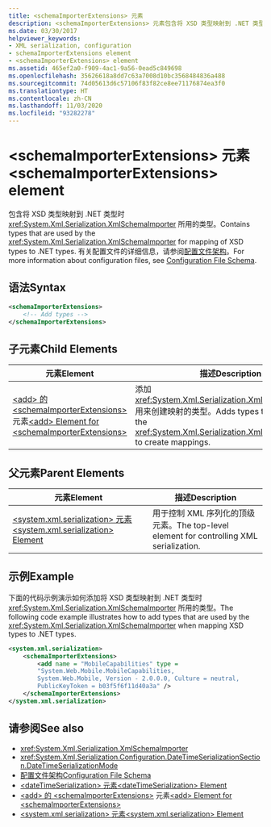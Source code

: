 ```yaml
---
title: <schemaImporterExtensions> 元素
description: <schemaImporterExtensions> 元素包含将 XSD 类型映射到 .NET 类型时 XmlSchemaImporter 所用的类型。
ms.date: 03/30/2017
helpviewer_keywords:
- XML serialization, configuration
- schemaImporterExtensions element
- <schemaImporterExtensions> element
ms.assetid: 465ef2a0-f909-4ac1-9a56-0ead5c849698
ms.openlocfilehash: 35626618a8dd7c63a7008d10bc3568484836a488
ms.sourcegitcommit: 74d05613d6c57106f83f82ce8ee71176874ea3f0
ms.translationtype: HT
ms.contentlocale: zh-CN
ms.lasthandoff: 11/03/2020
ms.locfileid: "93282278"
---
```

# <a name="schemaimporterextensions-element"></a><span data-ttu-id="272a3-103">\<schemaImporterExtensions> 元素</span><span class="sxs-lookup"><span data-stu-id="272a3-103">\<schemaImporterExtensions> element</span></span>

<span data-ttu-id="272a3-104">包含将 XSD 类型映射到 .NET 类型时 <xref:System.Xml.Serialization.XmlSchemaImporter> 所用的类型。</span><span class="sxs-lookup"><span data-stu-id="272a3-104">Contains types that are used by the <xref:System.Xml.Serialization.XmlSchemaImporter> for mapping of XSD types to .NET types.</span></span> <span data-ttu-id="272a3-105">有关配置文件的详细信息，请参阅[配置文件架构](../../framework/configure-apps/file-schema/index.md)。</span><span class="sxs-lookup"><span data-stu-id="272a3-105">For more information about configuration files, see [Configuration File Schema](../../framework/configure-apps/file-schema/index.md).</span></span>  
  
## <a name="syntax"></a><span data-ttu-id="272a3-106">语法</span><span class="sxs-lookup"><span data-stu-id="272a3-106">Syntax</span></span>  
  
```xml  
<schemaImporterExtensions>  
    <!-- Add types -->  
</schemaImporterExtensions>  
```  
  
## <a name="child-elements"></a><span data-ttu-id="272a3-107">子元素</span><span class="sxs-lookup"><span data-stu-id="272a3-107">Child Elements</span></span>  
  
|<span data-ttu-id="272a3-108">元素</span><span class="sxs-lookup"><span data-stu-id="272a3-108">Element</span></span>|<span data-ttu-id="272a3-109">描述</span><span class="sxs-lookup"><span data-stu-id="272a3-109">Description</span></span>|  
|-------------|-----------------|  
|<span data-ttu-id="272a3-110">[\<add> 的 \<schemaImporterExtensions>](add-element-for-schemaimporterextensions.md) 元素</span><span class="sxs-lookup"><span data-stu-id="272a3-110">[\<add> Element for \<schemaImporterExtensions>](add-element-for-schemaimporterextensions.md)</span></span>|<span data-ttu-id="272a3-111">添加 <xref:System.Xml.Serialization.XmlSchemaImporter> 用来创建映射的类型。</span><span class="sxs-lookup"><span data-stu-id="272a3-111">Adds types that are used by the <xref:System.Xml.Serialization.XmlSchemaImporter> to create mappings.</span></span>|  
  
## <a name="parent-elements"></a><span data-ttu-id="272a3-112">父元素</span><span class="sxs-lookup"><span data-stu-id="272a3-112">Parent Elements</span></span>  
  
|<span data-ttu-id="272a3-113">元素</span><span class="sxs-lookup"><span data-stu-id="272a3-113">Element</span></span>|<span data-ttu-id="272a3-114">描述</span><span class="sxs-lookup"><span data-stu-id="272a3-114">Description</span></span>|  
|-------------|-----------------|  
|[<span data-ttu-id="272a3-115">\<system.xml.serialization> 元素</span><span class="sxs-lookup"><span data-stu-id="272a3-115">\<system.xml.serialization> Element</span></span>](system-xml-serialization-element.md)|<span data-ttu-id="272a3-116">用于控制 XML 序列化的顶级元素。</span><span class="sxs-lookup"><span data-stu-id="272a3-116">The top-level element for controlling XML serialization.</span></span>|  
  
## <a name="example"></a><span data-ttu-id="272a3-117">示例</span><span class="sxs-lookup"><span data-stu-id="272a3-117">Example</span></span>  
 <span data-ttu-id="272a3-118">下面的代码示例演示如何添加将 XSD 类型映射到 .NET 类型时 <xref:System.Xml.Serialization.XmlSchemaImporter> 所用的类型。</span><span class="sxs-lookup"><span data-stu-id="272a3-118">The following code example illustrates how to add types that are used by the <xref:System.Xml.Serialization.XmlSchemaImporter> when mapping XSD types to .NET types.</span></span>  
  
```xml  
<system.xml.serialization>  
    <schemaImporterExtensions>  
        <add name = "MobileCapabilities" type =
        "System.Web.Mobile.MobileCapabilities,
        System.Web.Mobile, Version - 2.0.0.0, Culture = neutral,
        PublicKeyToken = b03f5f6f11d40a3a" />  
    </schemaImporterExtensions>  
</system.xml.serialization>  
```  
  
## <a name="see-also"></a><span data-ttu-id="272a3-119">请参阅</span><span class="sxs-lookup"><span data-stu-id="272a3-119">See also</span></span>

- <xref:System.Xml.Serialization.XmlSchemaImporter>
- <xref:System.Xml.Serialization.Configuration.DateTimeSerializationSection.DateTimeSerializationMode>
- [<span data-ttu-id="272a3-120">配置文件架构</span><span class="sxs-lookup"><span data-stu-id="272a3-120">Configuration File Schema</span></span>](../../framework/configure-apps/file-schema/index.md)
- [<span data-ttu-id="272a3-121">\<dateTimeSerialization> 元素</span><span class="sxs-lookup"><span data-stu-id="272a3-121">\<dateTimeSerialization> Element</span></span>](datetimeserialization-element.md)
- <span data-ttu-id="272a3-122">[\<add> 的 \<schemaImporterExtensions>](add-element-for-schemaimporterextensions.md) 元素</span><span class="sxs-lookup"><span data-stu-id="272a3-122">[\<add> Element for \<schemaImporterExtensions>](add-element-for-schemaimporterextensions.md)</span></span>
- [<span data-ttu-id="272a3-123">\<system.xml.serialization> 元素</span><span class="sxs-lookup"><span data-stu-id="272a3-123">\<system.xml.serialization> Element</span></span>](system-xml-serialization-element.md)
